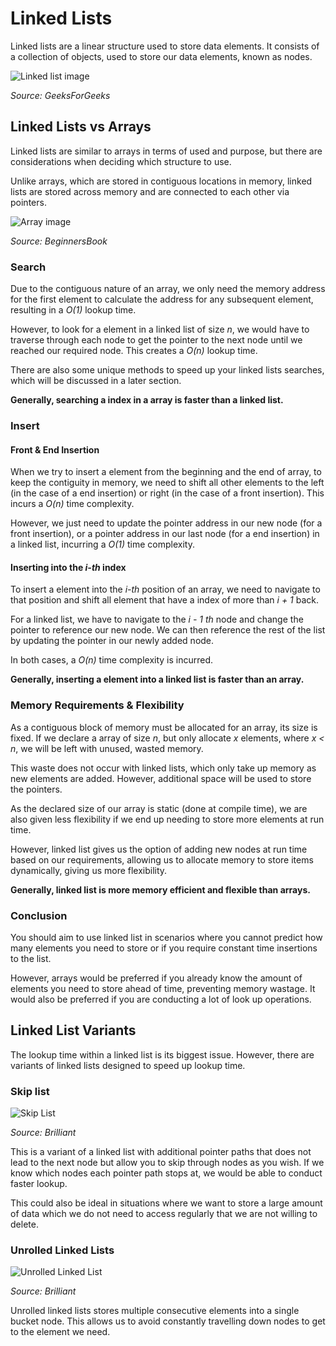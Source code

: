 # Linked Lists
Linked lists are a linear structure used to store data elements. 
It consists of a collection of objects, used to store our data elements, known as nodes.

![Linked list image](https://media.geeksforgeeks.org/wp-content/cdn-uploads/20230726162542/Linked-List-Data-Structure.png)

*Source: GeeksForGeeks*

## Linked Lists vs Arrays
Linked lists are similar to arrays in 
terms of used and purpose, but there are considerations when deciding which structure to use. 

Unlike arrays, which are stored in contiguous locations in memory,
linked lists are stored across memory and are connected to each other via pointers.

![Array image](https://beginnersbook.com/wp-content/uploads/2018/10/array.jpg)

*Source: BeginnersBook*

### Search

Due to the contiguous nature of an array, we only need the memory address for the first element
to calculate the address for any subsequent element, resulting in a *O(1)* lookup time.

However, to look for a element in a linked list of size *n*, we would have to traverse through each node
to get the pointer to the next node until we reached our required node. This creates a *O(n)* lookup time.

There are also some unique methods to speed up your linked lists searches, which will be discussed in a later section.

**Generally, searching a index in a array is faster than a linked list.**

### Insert

#### Front & End Insertion
When we try to insert a element from the beginning and the end of array, to keep the contiguity in memory,
we need to shift all other elements to the left (in the case of a end insertion)
or right (in the case of a front insertion). This incurs a *O(n)* time complexity.

However, we just need to update the pointer address in our new node (for a front insertion), or a 
pointer address in our last node (for a end insertion) in a linked list, incurring a *O(1)* time complexity.

#### Inserting into the *i-th* index
To insert a element into the *i-th* position of an array, we need to navigate to that position and shift all element
that have a index of more than *i + 1* back.

For a linked list, we have to navigate to the *i - 1 th* node and change the pointer to reference our new node. 
We can then reference the rest of the list by updating the pointer in our newly added node.

In both cases, a *O(n)* time complexity is incurred.

**Generally, inserting a element into a linked list is faster than an array.**

### Memory Requirements & Flexibility
As a contiguous block of memory must be allocated for an array, its size is fixed.
If we declare a array of size *n*, but only allocate *x* elements, where *x < n*, 
we will be left with unused, wasted memory.

This waste does not occur with linked lists, which only take up memory as new elements are added.
However, additional space will be used to store the pointers. 

As the declared size of our array is static (done at compile time), we are also given less flexibility if 
we end up needing to store more elements at run time.

However, linked list gives us the option of adding new nodes at run time based on our requirements, 
allowing us to allocate memory to store items dynamically, giving us more flexibility.

**Generally, linked list is more memory efficient and flexible than arrays.**

### Conclusion
You should aim to use linked list in scenarios where you cannot predict how many elements you need to store
or if you require constant time insertions to the list.

However, arrays would be preferred if you already know the amount of elements you need to store ahead of time, 
preventing memory wastage. It would also be preferred if you are conducting a lot of look up operations.

## Linked List Variants
The lookup time within a linked list is its biggest issue.
However, there are variants of linked lists designed to speed up lookup time.

### Skip list

![Skip List](https://upload.wikimedia.org/wikipedia/commons/thumb/8/86/Skip_list.svg/800px-Skip_list.svg.png)

*Source: Brilliant*

This is a variant of a linked list with additional pointer paths that does not lead to the next node 
but allow you to skip through nodes as you wish. 
If we know which nodes each pointer path stops at, we would be able to conduct faster lookup.

This could also be ideal in situations where we want to store a large amount
of data which we do not need to access regularly that we are not willing to delete.

### Unrolled Linked Lists

![Unrolled Linked List](https://ds055uzetaobb.cloudfront.net/brioche/uploads/5LFjevVjNy-ull-new-page.png?width=2400)

*Source: Brilliant*

Unrolled linked lists stores multiple consecutive elements into a single bucket node. 
This allows us to avoid constantly travelling down nodes to get to the element we need.
